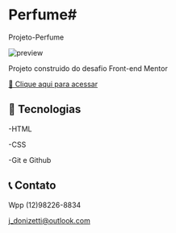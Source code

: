 # Perfume#
Projeto-Perfume

![preview](preview.PNG)

Projeto construido do desafio Front-end Mentor

[🔗 Clique aqui para acessar](https://jmdonizetti.github.io/Perfume/)


## 🔧 Tecnologias

-HTML

-CSS

-Git e Github

## 📞 Contato

Wpp (12)98226-8834

j_donizetti@outlook.com
